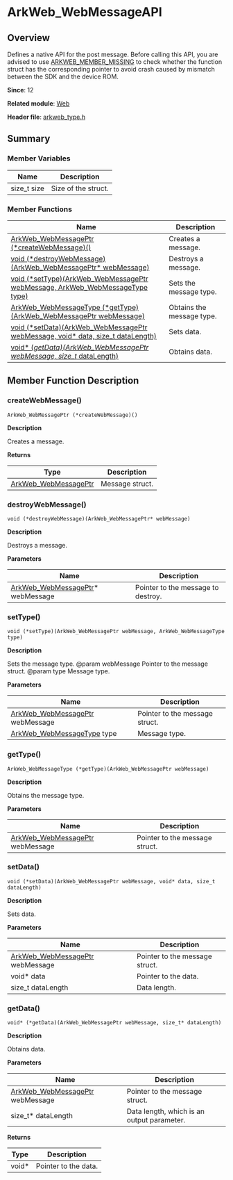 # ArkWeb_WebMessageAPI
<!--Kit: ArkWeb-->
<!--Subsystem: Web-->
<!--Owner: @aohui-->
<!--Designer: @yaomingliu-->
<!--Tester: @ghiker-->
<!--Adviser: @HelloCrease-->


## Overview

Defines a native API for the post message. Before calling this API, you are advised to use [ARKWEB_MEMBER_MISSING](capi-arkweb-type-h.md#macros) to check whether the function struct has the corresponding pointer to avoid crash caused by mismatch between the SDK and the device ROM.

**Since**: 12

**Related module**: [Web](capi-web.md)

**Header file**: [arkweb_type.h](capi-arkweb-type-h.md)

## Summary

### Member Variables

| Name| Description|
| -- | -- |
| size_t size | Size of the struct.|


### Member Functions

| Name                                                                                          | Description                                                                    |
|----------------------------------------------------------------------------------------------|------------------------------------------------------------------------|
| [ArkWeb_WebMessagePtr (\*createWebMessage)()](#createwebmessage)                             | Creates a message.                                                   |
| [void (\*destroyWebMessage)(ArkWeb_WebMessagePtr* webMessage)](#destroywebmessage)           | Destroys a message.                                       |
| [void (\*setType)(ArkWeb_WebMessagePtr webMessage, ArkWeb_WebMessageType type)](#settype)    | Sets the message type.                    |
| [ArkWeb_WebMessageType (\*getType)(ArkWeb_WebMessagePtr webMessage)](#gettype)               | Obtains the message type.                        |
| [void (\*setData)(ArkWeb_WebMessagePtr webMessage, void* data, size_t dataLength)](#setdata) | Sets data.|
| [void* (*getData)(ArkWeb_WebMessagePtr webMessage, size_t* dataLength)](#getdata)            | Obtains data.                                                                 |

## Member Function Description

### createWebMessage()

```
ArkWeb_WebMessagePtr (*createWebMessage)()
```

**Description**

Creates a message.

**Returns**

| Type                      | Description|
|--------------------------|----|
| [ArkWeb_WebMessagePtr](capi-web-arkweb-webmessage8h.md) | Message struct.  |

### destroyWebMessage()

```
void (*destroyWebMessage)(ArkWeb_WebMessagePtr* webMessage)
```

**Description**

Destroys a message.

**Parameters**

| Name                                                                      | Description|
|---------------------------------------------------------------------------|----|
| [ArkWeb_WebMessagePtr](capi-web-arkweb-webmessage8h.md)* webMessage            | Pointer to the message to destroy.  |

### setType()

```
void (*setType)(ArkWeb_WebMessagePtr webMessage, ArkWeb_WebMessageType type)
```

**Description**

Sets the message type. @param webMessage Pointer to the message struct. @param type Message type.

**Parameters**

| Name                                                                      | Description|
|---------------------------------------------------------------------------|----|
| [ArkWeb_WebMessagePtr](capi-web-arkweb-webmessage8h.md) webMessage            | Pointer to the message struct.  |
| [ArkWeb_WebMessageType](capi-arkweb-type-h.md#arkweb_webmessagetype) type | Message type.  |

### getType()

```
ArkWeb_WebMessageType (*getType)(ArkWeb_WebMessagePtr webMessage)
```

**Description**

Obtains the message type.

**Parameters**

| Name                                | Description|
|-------------------------------------|----|
| [ArkWeb_WebMessagePtr](capi-web-arkweb-webmessage8h.md) webMessage | Pointer to the message struct.  |

### setData()

```
void (*setData)(ArkWeb_WebMessagePtr webMessage, void* data, size_t dataLength)
```

**Description**

Sets data.

**Parameters**

| Name                                                           | Description      |
|----------------------------------------------------------------|----------|
| [ArkWeb_WebMessagePtr](capi-web-arkweb-webmessage8h.md) webMessage | Pointer to the message struct.|
|  void* data                                                              | Pointer to the data.        |
|  size_t dataLength                                                              | Data length.        |


### getData()

```
void* (*getData)(ArkWeb_WebMessagePtr webMessage, size_t* dataLength)
```

**Description**

Obtains data.

**Parameters**

| Name                 | Description      |
|----------------------|----------|
| [ArkWeb_WebMessagePtr](capi-web-arkweb-webmessage8h.md) webMessage | Pointer to the message struct.|
| size_t* dataLength   | Data length, which is an output parameter.        |

**Returns**

| Type| Description   |
|----|-------|
| void*   | Pointer to the data.|
